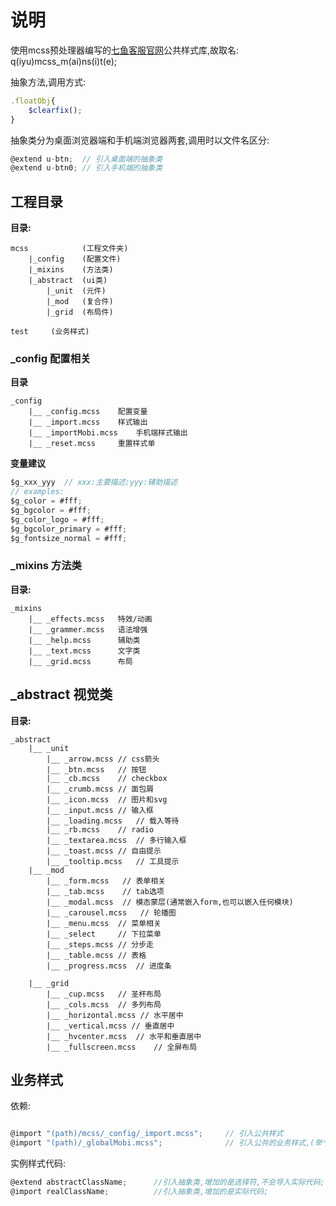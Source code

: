 # 说明
使用mcss预处理器编写的[七鱼客服官网](http://qiyukf.com)公共样式库,故取名: q(iyu)mcss_m(ai)ns(i)t(e);

抽象方法,调用方式:
```js
.floatObj{
    $clearfix();
}
```

抽象类分为桌面浏览器端和手机端浏览器两套,调用时以文件名区分:
```js
@extend u-btn;  // 引入桌面端的抽象类
@extend u-btn0; // 引入手机端的抽象类
```

## 工程目录

**目录:**
```dir
mcss            (工程文件夹)
    |_config    (配置文件)
    |_mixins    (方法类)
    |_abstract  (ui类)
        |_unit  (元件)
        |_mod   (复合件)
        |_grid  (布局件)

test     (业务样式)

```

### _config 配置相关
**目录**
```dir
_config
    |__ _config.mcss    配置变量
    |__ _import.mcss    样式输出 
    |__ _importMobi.mcss    手机端样式输出
    |__ _reset.mcss     重置样式单
```

**变量建议**

```js
$g_xxx_yyy  // xxx:主要描述;yyy:辅助描述
// examples:
$g_color = #fff;
$g_bgcolor = #fff;
$g_color_logo = #fff;
$g_bgcolor_primary = #fff;
$g_fontsize_normal = #fff;
```


### _mixins 方法类
**目录:**
```dir
_mixins
    |__ _effects.mcss   特效/动画
    |__ _grammer.mcss   语法增强
    |__ _help.mcss      辅助类
    |__ _text.mcss      文字类
    |__ _grid.mcss      布局
```


## _abstract 视觉类
**目录:**
```dir
_abstract
    |__ _unit
        |__ _arrow.mcss // css箭头
        |__ _btn.mcss   // 按钮
        |__ _cb.mcss    // checkbox
        |__ _crumb.mcss // 面包屑
        |__ _icon.mcss  // 图片和svg
        |__ _input.mcss // 输入框
        |__ _loading.mcss   // 载入等待
        |__ _rb.mcss    // radio
        |__ _textarea.mcss  // 多行输入框
        |__ _toast.mcss // 自由提示
        |__ _tooltip.mcss   // 工具提示
    |__ _mod
        |__ _form.mcss   // 表单相关
        |__ _tab.mcss    // tab选项
        |__ _modal.mcss  // 模态蒙层(通常嵌入form,也可以嵌入任何模块)
        |__ _carousel.mcss   // 轮播图
        |__ _menu.mcss  // 菜单相关
        |__ _select     // 下拉菜单
        |__ _steps.mcss // 分步走
        |__ _table.mcss // 表格
        |__ _progress.mcss  // 进度条
        
    |__ _grid
        |__ _cup.mcss   // 圣杯布局
        |__ _cols.mcss  // 多列布局
        |__ _horizontal.mcss // 水平居中
        |__ _vertical.mcss // 垂直居中
        |__ _hvcenter.mcss  // 水平和垂直居中
        |__ _fullscreen.mcss    // 全屏布局
```



## 业务样式

依赖:
```js

@import "(path)/mcss/_config/_import.mcss";     // 引入公共样式
@import "(path)/_globalMobi.mcss";              // 引入公共的业务样式,(举个例子)

```

实例样式代码:
```js
@extend abstractClassName;      //引入抽象类,增加的是选择符,不会导入实际代码;
@import realClassName;          //引入抽象类,增加的是实际代码;
```

